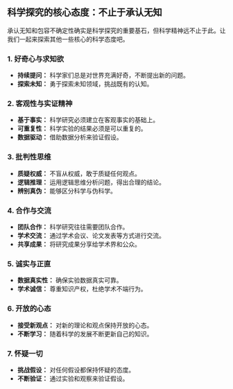 ## 科学探究的核心态度：不止于承认无知

承认无知和包容不确定性确实是科学探究的重要基石，但科学精神远不止于此。让我们一起来探索其他一些核心的科学态度吧。
### 1. **好奇心与求知欲**
- **持续提问：** 科学家们总是对世界充满好奇，不断提出新的问题。
- **探索未知：** 勇于探索未知领域，挑战既有的认知。
### 2. **客观性与实证精神**
- **基于事实：** 科学研究必须建立在客观事实的基础上。
- **可重复性：** 科学实验的结果必须是可以重复的。
- **数据驱动：** 借助数据分析来验证假设。
### 3. **批判性思维**
- **质疑权威：** 不盲从权威，敢于质疑任何观点。
- **逻辑推理：** 运用逻辑思维分析问题，得出合理的结论。
- **辨别真伪：** 能够区分科学与伪科学。
### 4. **合作与交流**
- **团队合作：** 科学研究往往需要团队合作。
- **学术交流：** 通过学术会议、论文发表等方式进行交流。
- **共享成果：** 将研究成果分享给学术界和公众。
### 5. **诚实与正直**
- **数据真实性：** 确保实验数据真实可靠。
- **学术诚信：** 尊重知识产权，杜绝学术不端行为。
### 6. **开放的心态**
- **接受新观点：** 对新的理论和观点保持开放的心态。
- **不断学习：** 随着科学的发展不断更新自己的知识。
### 7. **怀疑一切**
- **挑战假设：** 对任何假设都保持怀疑的态度。
- **不断验证：** 通过实验和观察来验证假设。
